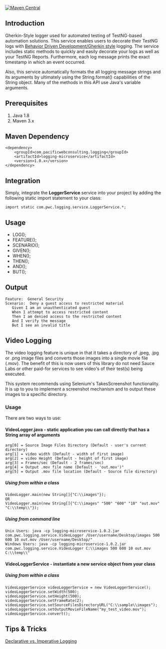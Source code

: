 [![Maven Central](https://maven-badges.herokuapp.com/maven-central/com.pacificwebconsulting.logging/logging-microservice/badge.svg?style=plastic)](https://maven-badges.herokuapp.com/maven-central/com.pacificwebconsulting.logging/logging-microservice)

## Introduction

Gherkin-Style logger used for automated testing of TestNG-based automation solutions.  This service enables users to 
decorate their TestNG logs with [Behavior Driven Development/Gherkin style](https://code.google.com/p/spectacular/wiki/WritingBDDTests) 
logging.  The service includes static methods to quickly and easily decorate your logs as well as your TestNG Reports.  Furthermore, 
each log message prints the exact timestamp in which an event occurred. 
   
Also, this service automatically formats the all logging message strings and its arguments by ultimately using the String.format() 
capabilities of the String object.  Many of the methods in this API use Java's variable arguments. 

## Prerequisites

1. Java 1.8
2. Maven 3.x

## Maven Dependency

```
<dependency>
    <groupId>com.pacificwebconsulting.logging</groupId>
    <artifactId>logging-microservice</artifactId>
    <version>1.0.x</version>
</dependency>
```

## Integration

Simply, integrate the **LoggerService** service into your project by adding the following static import statement to your class:

```
import static com.pwc.logging.service.LoggerService.*;
```

## Usage
* LOG();
* FEATURE();
* SCENARIO();
* GIVEN();
* WHEN();
* THEN();
* AND();
* BUT();

## Output

```
Feature:  General Security
Scenario:  Deny a guest access to restricted material
   Given I am an unauthenticated guest
   When I attempt to access restricted content
   Then I am denied access to the restricted content
   And I verify the message
   But I see an invalid title
```

## Video Logging
The video logging feature is unique in that it takes a directory of .jpeg, .jpg or .png image files and converts those 
images into a single movie file (.mov). The benefit of this is now users of this library do not need Sauce Labs or 
other paid-for services to see video's of their test(s) being executed.  

This system recommends using Selenium's TakesScreenshot functionality. It is up to you to implement a screenshot
mechanism and to output these images to a specific directory.

### Usage
There are two ways to use:

#### VideoLogger.java - static application you can call directly that has a String array of arguments 
```
arg[0] = Source Image Files Directory (Default - user's current directory)
arg[1] = video width (Default - width of first image)
arg[2] = video Height (Default - height of first image)
arg[3] = Frames/sec (Default - 2 frames/sec)
arg[4] = Output .mov file name (Default - 'out.mov')"
arg[5] = Output .mov file location (Default - Source file directory)
```

##### Using from within a class
```
VideoLogger.main(new String[]{"C:\\images"});
OR
VideoLogger.main(new String[]{"C:\\images" "500" "600" "10" "out.mov" "C:\\temp\\"});
```

##### Using from command line
```
Unix Users: java -cp logging-microservice-1.0.2.jar com.pwc.logging.service.VideoLogger /User/username/Desktop/images 500 600 10 out.mov /User/username/Desktop/"
Windows Users: java -cp logging-microservice-1.0.2.jar com.pwc.logging.service.VideoLogger C:\\images 500 600 10 out.mov C:\\temp\\"
```

#### VideoLoggerService - instantiate a new service object from your class

##### Using from within a class
```
VideoLoggerService videoLoggerService = new VideoLoggerService();
videoLoggerService.setWidth(500);
videoLoggerService.setHeight(500);
videoLoggerService.setFrameRate(2);
videoLoggerService.setSourceFilesDirectoryURL("C:\\sample\\images");
videoLoggerService.setOutputMovieFileName("my_test_video.mov");
videoLoggerService.convert();
```

## Tips & Tricks
[Declarative vs. Imperative Logging](http://itsadeliverything.com/declarative-vs-imperative-gherkin-scenarios-for-cucumber)
